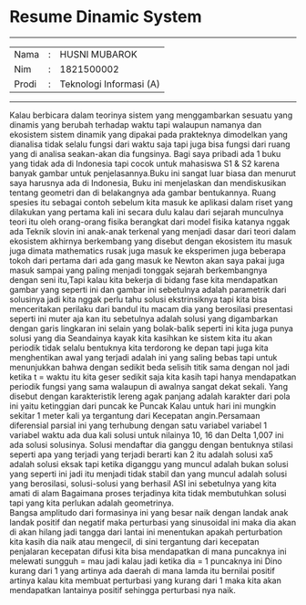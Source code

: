 <h1>Resume Dinamic System</h1>
<table border="0">
<tr>
<td>Nama</td> <td>:</td> <td>HUSNI MUBAROK</td>
</tr>
<tr>
<td>Nim</td> <td>:</td> <td>1821500002</td>
<hr>
</tr>
 <tr>
<td>Prodi</td> <td>:</td> <td>Teknologi Informasi (A)</td>
</tr>
</table>

<hr>  Kalau berbicara dalam teorinya sistem yang menggambarkan sesuatu yang dinamis yang berubah terhadap waktu tapi walaupun namanya dan ekosistem sistem dinamik yang dipakai pada prakteknya dimodelkan yang dianalisa tidak selalu fungsi dari waktu saja tapi juga bisa fungsi dari ruang yang di analisa seakan-akan dia fungsinya. Bagi saya pribadi ada 1 buku yang tidak ada di Indonesia tapi cocok untuk mahasiswa S1 & S2 karena banyak gambar untuk penjelasannya.Buku ini sangat luar biasa dan menurut saya harusnya ada di Indonesia, Buku ini menjelaskan dan mendiskusikan tentang geometri dan di belakangnya ada gambar bentukannya. Ruang spesies itu sebagai contoh sebelum kita masuk ke aplikasi dalam riset yang dilakukan yang pertama kali ini secara dulu kalau dari sejarah munculnya teori itu oleh orang-orang fisika berangkat dari model fisika katanya nggak ada Teknik slovin ini anak-anak terkenal yang menjadi dasar dari teori dalam ekosistem akhirnya berkembang yang disebut dengan ekosistem itu masuk juga dimata mathematics rusak juga masuk ke eksperimen juga beberapa tokoh dari pertama dari ada gang masuk ke Newton akan saya pakai juga masuk sampai yang paling menjadi tonggak sejarah berkembangnya dengan seni itu,Tapi kalau kita bekerja di bidang fase kita mendapatkan gambar yang seperti ini dan gambar ini sebetulnya adalah parametrik dari solusinya jadi kita nggak perlu tahu solusi ekstrinsiknya tapi kita bisa menceritakan perilaku dari bandul itu macam dia yang berosilasi presentasi seperti ini muter aja kan itu sebetulnya adalah solusi yang digambarkan dengan garis lingkaran ini selain yang bolak-balik seperti ini kita juga punya solusi yang dia Seandainya kayak kita kasihkan ke sistem kita itu akan periodik tidak selalu bentuknya kita terdorong ke depan tapi juga kita menghentikan awal yang terjadi adalah ini yang saling bebas tapi untuk menunjukkan bahwa dengan sedikit beda selisih titik sama dengan nol jadi ketika t = waktu itu kita geser sedikit saja kita kasih tapi hanya mendapatkan periodik fungsi yang sama walaupun di awalnya sangat dekat sekali. Yang disebut dengan karakteristik lereng agak panjang adalah karakter dari pola ini yaitu ketinggian dari puncak ke Puncak Kalau untuk hari ini mungkin sekitar 1 meter kali ya tergantung dari Kecepatan angin.Persamaan diferensial parsial ini yang terhubung dengan satu variabel variabel 1 variabel waktu ada dua kali solusi untuk nilainya 10, 16 dan Delta 1,007 ini ada solusi solusinya. Solusi mendaftar dia ganggu dengan bentuknya stilasi seperti apa yang terjadi yang terjadi berarti kan 2 itu adalah solusi xa5 adalah solusi eksak tapi ketika diganggu yang muncul adalah bukan solusi yang seperti ini jadi itu menjadi tidak stabil dan yang muncul adalah solusi yang berosilasi, solusi-solusi yang berhasil ASI ini sebetulnya yang kita amati di alam Bagaimana proses terjadinya kita tidak membutuhkan solusi tapi yang kita perlukan adalah geometrinya.<br>
Bangsa amplitudo dari formasinya ini yang besar naik dengan landak anak landak positif dan negatif maka perturbasi yang sinusoidal ini maka dia akan di akan hilang jadi tangga dari lantai ini menentukan apakah perturbation kita kasih dia naik atau mengecil, di sini tergantung dari kecepatan penjalaran kecepatan difusi kita bisa mendapatkan di mana puncaknya ini melewati sungguh = mau jadi kalau jadi ketika dia = 1 puncaknya ini Dino kurang dari 1 yang artinya ada daerah di mana lamda itu bernilai positif artinya kalau kita membuat perturbasi yang kurang dari 1 maka kita akan mendapatkan lantainya positif sehingga perturbasi nya naik. 

</hr> 
